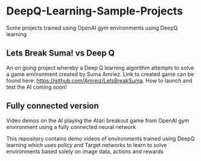 # DeepQ-Learning-Sample-Projects
Some projects trained using OpenAI gym environments using DeepQ learning

## Lets Break Suma! vs Deep Q
An on going project whereby a Deep Q learning algorithm attempts to solve a game environment created by Suma Amriez. Link to created game can be found here: https://github.com/Amreiz/LetsBreakSuma. How to launch and test the AI coming soon!

## Fully connected version
Video demos on the AI playing the Atari breakout game from OpenAI gym environment using a fully connected neural network

This repository contains demo videos of environments trained using DeepQ learning which uses policy and Target networks to learn to solve environments based solely on image data, actions and rewards

